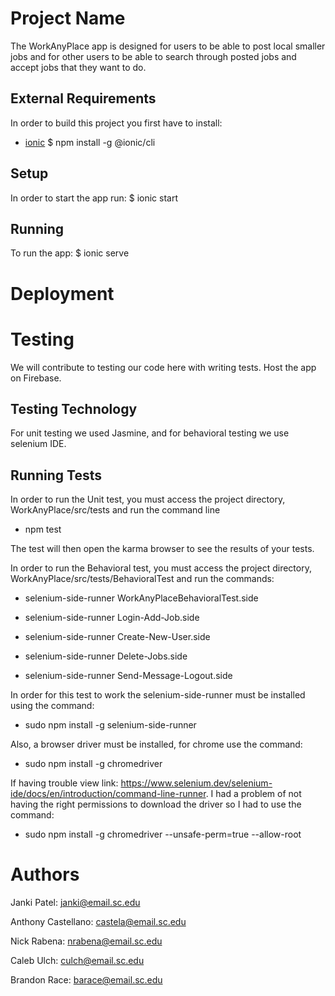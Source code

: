 # Project Name

The WorkAnyPlace app is designed for users to be able to post local smaller jobs and for other users to be able to search through posted jobs and accept jobs that they want to do.  


## External Requirements

In order to build this project you first have to install:
* [ionic](https://ionicframework.com/docs/intro/cli)
$ npm install -g @ionic/cli


## Setup

In order to start the app run:
$ ionic start 


## Running

To run the app:
$ ionic serve

# Deployment


# Testing


We will contribute to testing our code here with writing tests.
Host the app on Firebase.

## Testing Technology
For unit testing we used Jasmine, and for behavioral testing we use selenium IDE.

## Running Tests
In order to run the Unit test, you must access the project directory, WorkAnyPlace/src/tests and run the command line 
* npm test

The test will then open the karma browser to see the results of your tests. 

In order to run the Behavioral test, you must access the project directory, WorkAnyPlace/src/tests/BehavioralTest and run the commands:

* selenium-side-runner WorkAnyPlaceBehavioralTest.side

* selenium-side-runner Login-Add-Job.side

* selenium-side-runner Create-New-User.side

* selenium-side-runner Delete-Jobs.side

* selenium-side-runner Send-Message-Logout.side

In order for this test to work the selenium-side-runner must be installed using the command: 
* sudo npm install -g selenium-side-runner

Also, a browser driver must be installed, for chrome use the command: 
* sudo npm install -g chromedriver 

If having trouble view link: https://www.selenium.dev/selenium-ide/docs/en/introduction/command-line-runner. I had a problem of not having the right permissions to download the driver so I had to use the command:
* sudo npm install -g chromedriver --unsafe-perm=true --allow-root

# Authors
Janki Patel: janki@email.sc.edu

Anthony Castellano: castela@email.sc.edu

Nick Rabena: nrabena@email.sc.edu

Caleb Ulch: culch@email.sc.edu

Brandon Race: barace@email.sc.edu
